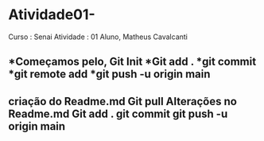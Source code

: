 # Atividade01-
Curso : Senai
Atividade : 01
Aluno, Matheus Cavalcanti 

*Começamos pelo, Git Init
*Git add . 
*git commit 
*git remote add 
*git push -u origin main 
-------------------------
criação do Readme.md
Git pull 
Alterações no Readme.md 
Git add . 
git commit 
git push -u origin main 
-----------------------------